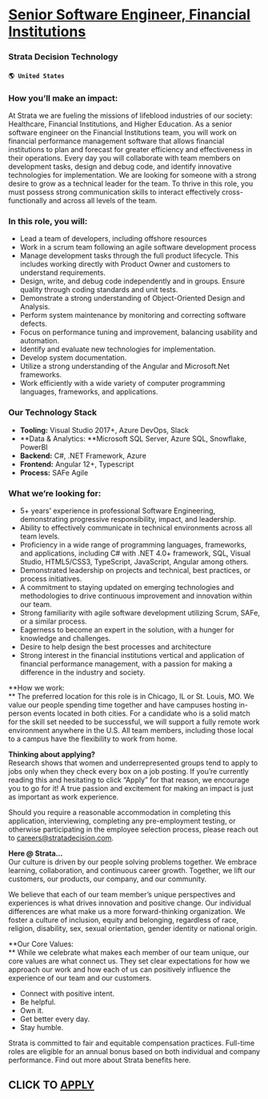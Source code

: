 # [Senior Software Engineer, Financial Institutions](https://www.remotewlb.com/apply/senior-software-engineer-financial-institutions)  
### Strata Decision Technology  
#### `🌎 United States`  

### How you’ll make an impact:

At Strata we are fueling the missions of lifeblood industries of our society: Healthcare, Financial Institutions, and Higher Education. As a senior software engineer on the Financial Institutions team, you will work on financial performance management software that allows financial institutions to plan and forecast for greater efficiency and effectiveness in their operations. Every day you will collaborate with team members on development tasks, design and debug code, and identify innovative technologies for implementation. We are looking for someone with a strong desire to grow as a technical leader for the team. To thrive in this role, you must possess strong communication skills to interact effectively cross-functionally and across all levels of the team.

### In this role, you will:

  * Lead a team of developers, including offshore resources
  * Work in a scrum team following an agile software development process
  * Manage development tasks through the full product lifecycle. This includes working directly with Product Owner and customers to understand requirements.
  * Design, write, and debug code independently and in groups. Ensure quality through coding standards and unit tests.
  * Demonstrate a strong understanding of Object-Oriented Design and Analysis.
  * Perform system maintenance by monitoring and correcting software defects.
  * Focus on performance tuning and improvement, balancing usability and automation.
  * Identify and evaluate new technologies for implementation.
  * Develop system documentation.
  * Utilize a strong understanding of the Angular and Microsoft.Net frameworks.
  * Work efficiently with a wide variety of computer programming languages, frameworks, and applications.

### Our Technology Stack

  *  **Tooling:** Visual Studio 2017+, Azure DevOps, Slack 
  * **Data & Analytics: **Microsoft SQL Server, Azure SQL, Snowflake, PowerBI 
  * **Backend:** C#, .NET Framework, Azure 
  * **Frontend:** Angular 12+, Typescript 
  * **Process:** SAFe Agile 

### What we’re looking for:

  * 5+ years’ experience in professional Software Engineering, demonstrating progressive responsibility, impact, and leadership.
  * Ability to effectively communicate in technical environments across all team levels.
  * Proficiency in a wide range of programming languages, frameworks, and applications, including C# with .NET 4.0+ framework, SQL, Visual Studio, HTML5/CSS3, TypeScript, JavaScript, Angular among others.
  * Demonstrated leadership on projects and technical, best practices, or process initiatives.
  * A commitment to staying updated on emerging technologies and methodologies to drive continuous improvement and innovation within our team.
  * Strong familiarity with agile software development utilizing Scrum, SAFe, or a similar process.
  * Eagerness to become an expert in the solution, with a hunger for knowledge and challenges.
  * Desire to help design the best processes and architecture
  * Strong interest in the financial institutions vertical and application of financial performance management, with a passion for making a difference in the industry and society.

 **How we work:  
** The preferred location for this role is in Chicago, IL or St. Louis, MO. We value our people spending time together and have campuses hosting in-person events located in both cities. For a candidate who is a solid match for the skill set needed to be successful, we will support a fully remote work environment anywhere in the U.S. All team members, including those local to a campus have the flexibility to work from home.

**Thinking about applying?**  
Research shows that women and underrepresented groups tend to apply to jobs only when they check every box on a job posting. If you’re currently reading this and hesitating to click “Apply” for that reason, we encourage you to go for it! A true passion and excitement for making an impact is just as important as work experience.  
  
Should you require a reasonable accommodation in completing this application, interviewing, completing any pre-employment testing, or otherwise participating in the employee selection process, please reach out to careers@stratadecision.com.

**Here @ Strata…**  
Our culture is driven by our people solving problems together. We embrace learning, collaboration, and continuous career growth. Together, we lift our customers, our products, our company, and our community.

We believe that each of our team member’s unique perspectives and experiences is what drives innovation and positive change. Our individual differences are what make us a more forward-thinking organization. We foster a culture of inclusion, equity and belonging, regardless of race, religion, disability, sex, sexual orientation, gender identity or national origin.  
  
**Our Core Values:  
** While we celebrate what makes each member of our team unique, our core values are what connect us. They set clear expectations for how we approach our work and how each of us can positively influence the experience of our team and our customers.

  * Connect with positive intent.
  * Be helpful.
  * Own it.
  * Get better every day.
  * Stay humble.

Strata is committed to fair and equitable compensation practices. Full-time roles are eligible for an annual bonus based on both individual and company performance. Find out more about Strata benefits here.

  
## CLICK TO [APPLY](https://www.remotewlb.com/apply/senior-software-engineer-financial-institutions)

